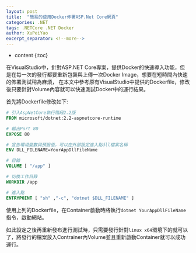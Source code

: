 ```yaml
---
layout: post
title:  "簡易的使用Docker佈署ASP.Net Core網頁"
categories: .NET
tags: .NETCore .NET Docker
author: XuPeiYao
excerpt_separator: <!--more-->
---
```

 
- content
{:toc}

在VisualStudio中，針對ASP.NET Core專案，提供Docker的快速導入功能，但是在每一次的發行都要重新包裝與上傳一次Docker Image，想要在短時間內快速的佈署測試稍為麻煩，
在本文中參考原有VisualStudio中提供的Dockerfile，修改後只要針對Volume內容就可以快速測試Docker中的運行結果。

<!--more-->

首先將Dockerfile修改如下:

```dockerfile
# 引入AspNetCore執行階段2.2版
FROM microsoft/dotnet:2.2-aspnetcore-runtime

# 輸出Port 80
EXPOSE 80 

# 宣告環境變數與預設值，可以在外部設定進入點dll檔案名稱
ENV DLL_FILENAME=YourAppDllFileName

# 目錄
VOLUME [ "/app" ] 

# 切換工作目錄
WORKDIR /app 

# 進入點
ENTRYPOINT [ "sh" ,"-c", "dotnet $DLL_FILENAME" ] 
```

使用上列的Dockerfile，在Container啟動時將執行`dotnet YourAppDllFileName`指令，啟動網站。

如此設定之後再重新發布進行測試時，只需要發行針對`linux x64`環境下的就可以了，將發行的檔案放入Contrainer內Volume並且重新啟動Container就可以成功運行。
